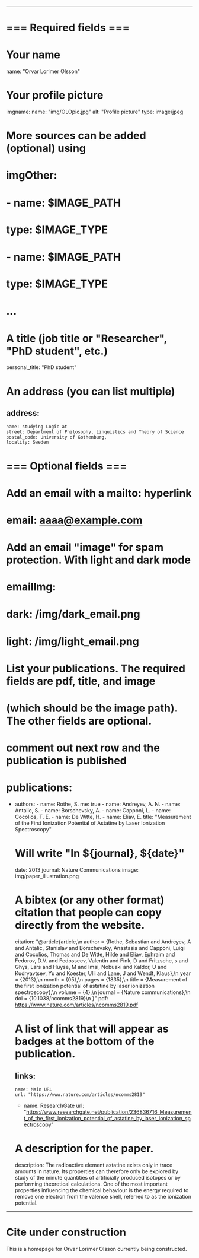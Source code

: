 
---
# === Required fields  ===
# Your name 
name: "Orvar Lorimer Olsson"
# Your profile picture
imgname: 
  name: "img/OLOpic.jpg"
  alt: "Profile picture"
  type: image/jpeg
# More sources can be added (optional) using 
# imgOther:
#   - name: $IMAGE_PATH
#     type: $IMAGE_TYPE
#   - name: $IMAGE_PATH
#     type: $IMAGE_TYPE
# ...
# A title (job title or "Researcher", "PhD student", etc.)
personal_title: "PhD student"
# An address (you can list multiple)
address: 
  - 
    name: studying Logic at 
    street: Department of Philosophy, Linquistics and Theory of Science
    postal_code: University of Gothenburg,
    locality: Sweden

# === Optional fields ===
# Add an email with a mailto: hyperlink
# email: aaaa@example.com
# Add an email "image" for spam protection. With light and dark mode
# emailImg: 
#   dark: /img/dark_email.png
#   light: /img/light_email.png

# List your publications. The required fields are pdf, title, and image 
# (which should be the image path). The other fields are optional.

# comment out next row and the publication is published
# publications:
  - 
    authors:
        - name: Rothe, S. 
          me: true
        - name: Andreyev, A. N. 
        - name: Antalic, S.
        - name: Borschevsky, A.
        - name: Capponi, L.
        - name: Cocolios, T. E.
        - name: De Witte, H.
        - name: Eliav, E.
    title: "Measurement of the First Ionization Potential of Astatine by Laser Ionization Spectroscopy"
    # Will write "In ${journal}, ${date}"
    date: 2013
    journal: Nature Communications
    image: img/paper_illustration.png
    # A bibtex (or any other format) citation that people can copy directly from the website.
    citation: "@article{article,\n
author = {Rothe, Sebastian and Andreyev, A and Antalic, Stanislav and Borschevsky, Anastasia and Capponi, Luigi and Cocolios, Thomas and De Witte, Hilde and Eliav, Ephraim and Fedorov, D.V. and Fedosseev, Valentin and Fink, D and Fritzsche, s and Ghys, Lars and Huyse, M and Imai, Nobuaki and Kaldor, U and Kudryavtsev, Yu and Koester, Ulli and Lane, J and Wendt, Klaus},\n
year = {2013},\n
month = {05},\n
pages = {1835},\n
title = {Measurement of the first ionization potential of astatine by laser ionization spectroscopy},\n
volume = {4},\n
journal = {Nature communications},\n
doi = {10.1038/ncomms2819}\n
}"
    pdf: https://www.nature.com/articles/ncomms2819.pdf
    # A list of link that will appear as badges at the bottom of the publication.
    links:
      -
        name: Main URL
        url: "https://www.nature.com/articles/ncomms2819"
      -
        name: ResearchGate
        url: "https://www.researchgate.net/publication/236836716_Measurement_of_the_first_ionization_potential_of_astatine_by_laser_ionization_spectroscopy"
    # A description for the paper.
    description: The radioactive element astatine exists only in trace amounts in nature. Its properties can therefore only be explored by study of the minute quantities of artificially produced isotopes or by performing theoretical calculations. One of the most important properties influencing the chemical behaviour is the energy required to remove one electron from the valence shell, referred to as the ionization potential.
---

# Cite under construction 

This is a homepage for Orvar Lorimer Olsson currently being constructed.

